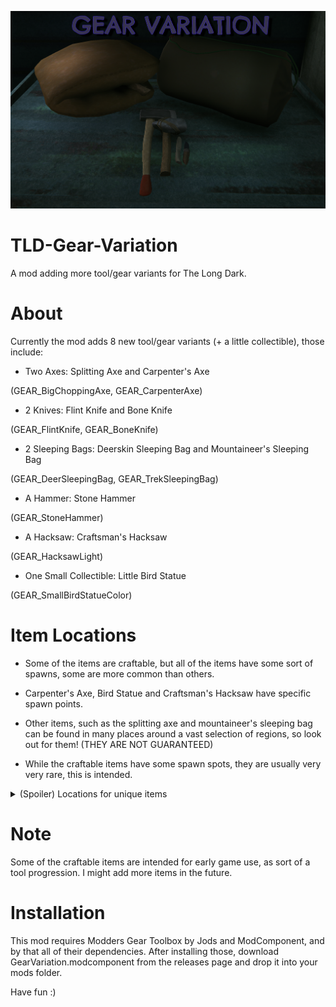 
![Title Screenshot](https://github.com/DemonBunnyBon/TLD-Gear-Variation/blob/main/screenshots/scr01.png)
# TLD-Gear-Variation
A mod adding more tool/gear variants for The Long Dark.

# About

Currently the mod adds 8 new tool/gear variants (+ a little collectible), those include:

- Two Axes: Splitting Axe and Carpenter's Axe 

(GEAR_BigChoppingAxe, GEAR_CarpenterAxe)

- 2 Knives: Flint Knife and Bone Knife 

(GEAR_FlintKnife, GEAR_BoneKnife)

- 2 Sleeping Bags: Deerskin Sleeping Bag and Mountaineer's Sleeping Bag 

(GEAR_DeerSleepingBag, GEAR_TrekSleepingBag)

- A Hammer: Stone Hammer

(GEAR_StoneHammer)

- A Hacksaw: Craftsman's Hacksaw

(GEAR_HacksawLight)

- One Small Collectible: Little Bird Statue

(GEAR_SmallBirdStatueColor)

# Item Locations

- Some of the items are craftable, but all of the items have some sort of spawns, some are more common than others.

- Carpenter's Axe, Bird Statue and Craftsman's Hacksaw have specific spawn points.

- Other items, such as the splitting axe and mountaineer's sleeping bag can be found in many places around a vast selection of regions, so look out for them! (THEY ARE NOT GUARANTEED)

- While the craftable items have some spawn spots, they are usually very very rare, this is intended.

<details>

<Summary>(Spoiler) Locations for unique items </Summary>

- Carpenter's Axe and Bird Statue are both found in the cabin with rim grill in Bleak Inlet.


- Craftsman's Hacksaw is found at the workbench in Hibernia Processing.

</details>

# Note

Some of the craftable items are intended for early game use, as sort of a tool progression.
I might add more items in the future.

# Installation

This mod requires Modders Gear Toolbox by Jods and ModComponent, and by that all of their dependencies.
After installing those, download GearVariation.modcomponent from the releases page and drop it into your mods folder.

Have fun :)
